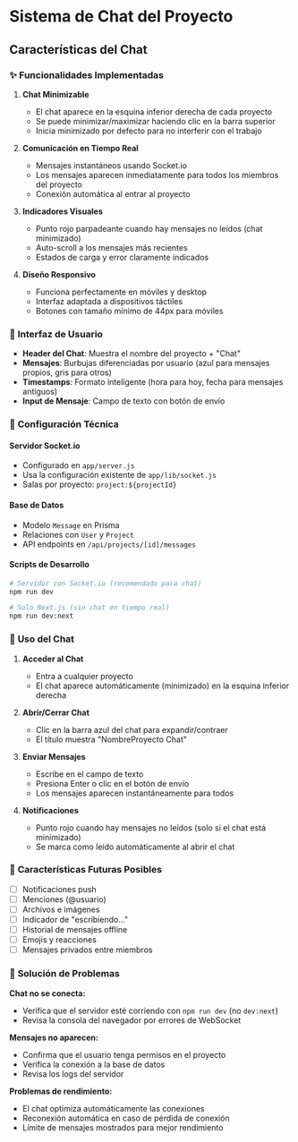# Sistema de Chat del Proyecto

## Características del Chat

### ✨ **Funcionalidades Implementadas**

1. **Chat Minimizable**
   - El chat aparece en la esquina inferior derecha de cada proyecto
   - Se puede minimizar/maximizar haciendo clic en la barra superior
   - Inicia minimizado por defecto para no interferir con el trabajo

2. **Comunicación en Tiempo Real**
   - Mensajes instantáneos usando Socket.io
   - Los mensajes aparecen inmediatamente para todos los miembros del proyecto
   - Conexión automática al entrar al proyecto

3. **Indicadores Visuales**
   - Punto rojo parpadeante cuando hay mensajes no leídos (chat minimizado)
   - Auto-scroll a los mensajes más recientes
   - Estados de carga y error claramente indicados

4. **Diseño Responsivo**
   - Funciona perfectamente en móviles y desktop
   - Interfaz adaptada a dispositivos táctiles
   - Botones con tamaño mínimo de 44px para móviles

### 🎨 **Interfaz de Usuario**

- **Header del Chat**: Muestra el nombre del proyecto + "Chat"
- **Mensajes**: Burbujas diferenciadas por usuario (azul para mensajes propios,
  gris para otros)
- **Timestamps**: Formato inteligente (hora para hoy, fecha para mensajes
  antiguos)
- **Input de Mensaje**: Campo de texto con botón de envío

### 🔧 **Configuración Técnica**

#### Servidor Socket.io

- Configurado en `app/server.js`
- Usa la configuración existente de `app/lib/socket.js`
- Salas por proyecto: `project:${projectId}`

#### Base de Datos

- Modelo `Message` en Prisma
- Relaciones con `User` y `Project`
- API endpoints en `/api/projects/[id]/messages`

#### Scripts de Desarrollo

```bash
# Servidor con Socket.io (recomendado para chat)
npm run dev

# Solo Next.js (sin chat en tiempo real)
npm run dev:next
```

### 📱 **Uso del Chat**

1. **Acceder al Chat**
   - Entra a cualquier proyecto
   - El chat aparece automáticamente (minimizado) en la esquina inferior derecha

2. **Abrir/Cerrar Chat**
   - Clic en la barra azul del chat para expandir/contraer
   - El título muestra "NombreProyecto Chat"

3. **Enviar Mensajes**
   - Escribe en el campo de texto
   - Presiona Enter o clic en el botón de envío
   - Los mensajes aparecen instantáneamente para todos

4. **Notificaciones**
   - Punto rojo cuando hay mensajes no leídos (solo si el chat está minimizado)
   - Se marca como leído automáticamente al abrir el chat

### 🚀 **Características Futuras Posibles**

- [ ] Notificaciones push
- [ ] Menciones (@usuario)
- [ ] Archivos e imágenes
- [ ] Indicador de "escribiendo..."
- [ ] Historial de mensajes offline
- [ ] Emojis y reacciones
- [ ] Mensajes privados entre miembros

### 🐛 **Solución de Problemas**

**Chat no se conecta:**

- Verifica que el servidor esté corriendo con `npm run dev` (no `dev:next`)
- Revisa la consola del navegador por errores de WebSocket

**Mensajes no aparecen:**

- Confirma que el usuario tenga permisos en el proyecto
- Verifica la conexión a la base de datos
- Revisa los logs del servidor

**Problemas de rendimiento:**

- El chat optimiza automáticamente las conexiones
- Reconexión automática en caso de pérdida de conexión
- Límite de mensajes mostrados para mejor rendimiento
